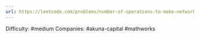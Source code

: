 ```yaml
---
url: https://leetcode.com/problems/number-of-operations-to-make-network-connected
---
```


Difficulty: #medium
Companies: #akuna-capital #mathworks